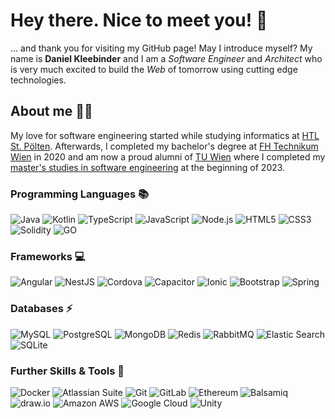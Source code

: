 # Hey there. Nice to meet you! 👋

... and thank you for visiting my GitHub page! May I introduce myself? My name is **Daniel Kleebinder** and I am a _Software Engineer_ and _Architect_ who is very much excited to build the _Web_ of tomorrow using cutting edge technologies.

## About me 👨‍💻

My love for software engineering started while studying informatics at [HTL St. Pölten](https://www.htlstp.ac.at/). Afterwards, I completed my bachelor's degree at [FH Technikum Wien](https://www.technikum-wien.at/) in 2020 and am now a proud alumni of [TU Wien](https://www.tuwien.at/) where I completed my [master's studies in software engineering](https://informatics.tuwien.ac.at/master/software-engineering-and-internet-computing/) at the beginning of 2023.

### Programming Languages 📚
![Java](https://img.shields.io/badge/Java-ED8B00?style=for-the-badge&logo=openjdk&logoColor=white) ![Kotlin](https://img.shields.io/badge/Kotlin-0095D5?&style=for-the-badge&logo=kotlin&logoColor=white) ![TypeScript](https://img.shields.io/badge/TypeScript-007ACC?style=for-the-badge&logo=typescript&logoColor=white) ![JavaScript](https://img.shields.io/badge/JavaScript-F7DF1E?style=for-the-badge&logo=javascript&logoColor=black) ![Node.js](https://img.shields.io/badge/Node.js-43853D?style=for-the-badge&logo=node.js&logoColor=white) ![HTML5](https://img.shields.io/badge/HTML5-E34F26?style=for-the-badge&logo=html5&logoColor=white) ![CSS3](https://img.shields.io/badge/CSS3-1572B6?style=for-the-badge&logo=css3&logoColor=white) ![Solidity](https://img.shields.io/badge/-Solidity-383838?logo=solidity&logoColor=white&style=for-the-badge) ![GO](https://img.shields.io/badge/Go-00ADD8?style=for-the-badge&logo=go&logoColor=white)

### Frameworks 💻
![Angular](https://img.shields.io/badge/Angular-DD0031?style=for-the-badge&logo=angular&logoColor=white) ![NestJS](https://img.shields.io/badge/-NestJS-E0234E?logo=nestjs&logoColor=white&style=for-the-badge) ![Cordova](https://img.shields.io/badge/Cordova-35434F?style=for-the-badge&logo=apache-cordova&logoColor=E8E8E8) ![Capacitor](https://img.shields.io/badge/Capacitor-119EFF?style=for-the-badge&logo=Capacitor&logoColor=white) ![Ionic](https://img.shields.io/badge/Ionic-3880FF?style=for-the-badge&logo=ionic&logoColor=white) ![Bootstrap](https://img.shields.io/badge/Bootstrap-563D7C?style=for-the-badge&logo=bootstrap&logoColor=white) ![Spring](https://img.shields.io/badge/Spring-6DB33F?style=for-the-badge&logo=spring&logoColor=white)

### Databases ⚡
![MySQL](https://img.shields.io/badge/MySQL-00000F?style=for-the-badge&logo=mysql&logoColor=white) ![PostgreSQL](https://img.shields.io/badge/PostgreSQL-316192?style=for-the-badge&logo=postgresql&logoColor=white) ![MongoDB](https://img.shields.io/badge/MongoDB-4EA94B?style=for-the-badge&logo=mongodb&logoColor=white) ![Redis](https://img.shields.io/badge/redis-%23DD0031.svg?&style=for-the-badge&logo=redis&logoColor=white) ![RabbitMQ](https://img.shields.io/badge/rabbitmq-%23FF6600.svg?&style=for-the-badge&logo=rabbitmq&logoColor=white) ![Elastic Search](https://img.shields.io/badge/Elastic_Search-005571?style=for-the-badge&logo=elasticsearch&logoColor=white) ![SQLite](https://img.shields.io/badge/SQLite-07405E?style=for-the-badge&logo=sqlite&logoColor=white)

### Further Skills & Tools 🚀
![Docker](https://img.shields.io/badge/-Docker-099CEC?logo=docker&logoColor=white&style=for-the-badge) ![Atlassian Suite](https://img.shields.io/badge/-Atlassian%20Suite-0052CC?logo=atlassian&logoColor=white&style=for-the-badge) ![Git](https://img.shields.io/badge/GIT-E44C30?style=for-the-badge&logo=git&logoColor=white) ![GitLab](https://img.shields.io/badge/-GitLab-E24329?logo=gitlab&logoColor=white&style=for-the-badge) ![Ethereum](https://img.shields.io/badge/Ethereum-3C3C3D?style=for-the-badge&logo=Ethereum&logoColor=white) ![Balsamiq](https://img.shields.io/badge/Balsamiq-5C5543?style=for-the-badge&logo=balsamiq&logoColor=white) ![draw.io](https://img.shields.io/badge/draw.io-3C3C3D?style=for-the-badge&logo=draw.io&logoColor=white) ![Amazon AWS](https://img.shields.io/badge/Amazon_AWS-232F3E?style=for-the-badge&logo=amazon-aws&logoColor=white) ![Google Cloud](https://img.shields.io/badge/Google_Cloud-4285F4?style=for-the-badge&logo=google-cloud&logoColor=white) ![Unity](https://img.shields.io/badge/Unity-100000?style=for-the-badge&logo=unity&logoColor=white)
